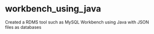 # workbench_using_java
 Created a RDMS tool such as MySQL Workbench using Java with JSON files as databases

